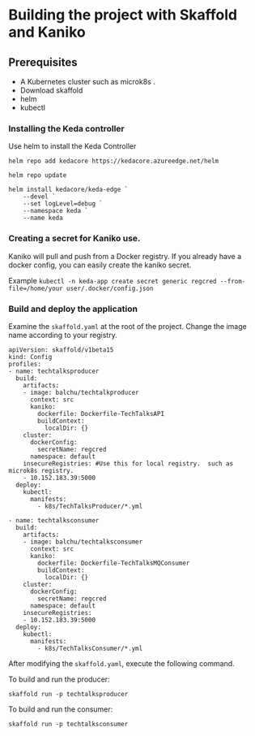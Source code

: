 # Building the project with Skaffold and Kaniko

## Prerequisites
- A Kubernetes cluster such as microk8s .
- Download skaffold
- helm
- kubectl
  

### Installing the Keda controller

Use helm to install the Keda Controller

```
helm repo add kedacore https://kedacore.azureedge.net/helm

helm repo update

helm install kedacore/keda-edge `
    --devel `
    --set logLevel=debug `
    --namespace keda `
    --name keda
```    

### Creating a secret for Kaniko use.

Kaniko will pull and push from a Docker registry.
If you already have a docker config, you can easily create the kaniko secret.

Example
`kubectl -n keda-app create secret generic regcred --from-file=/home/your user/.docker/config.json`

### Build and deploy the application 

Examine the `skaffold.yaml` at the root of the project.
Change the image name according to your registry.

```
apiVersion: skaffold/v1beta15
kind: Config
profiles:
- name: techtalksproducer
  build:
    artifacts:
    - image: balchu/techtalkproducer
      context: src
      kaniko:
        dockerfile: Dockerfile-TechTalksAPI
        buildContext:
          localDir: {}
    cluster:
      dockerConfig: 
        secretName: regcred
      namespace: default
    insecureRegistries: #Use this for local registry.  such as microk8s registry.
    - 10.152.183.39:5000
  deploy:
    kubectl:
      manifests:
        - k8s/TechTalksProducer/*.yml

- name: techtalksconsumer
  build:
    artifacts:
    - image: balchu/techtalksconsumer
      context: src
      kaniko:
        dockerfile: Dockerfile-TechTalksMQConsumer
        buildContext:
          localDir: {}
    cluster:
      dockerConfig: 
        secretName: regcred
      namespace: default
    insecureRegistries:
    - 10.152.183.39:5000
  deploy:
    kubectl:
      manifests:
        - k8s/TechTalksConsumer/*.yml
```

After modifying the `skaffold.yaml`, execute the following command.

To build and run the producer:

`skaffold run -p techtalksproducer`

To build and run the consumer:

`skaffold run -p techtalksconsumer`

